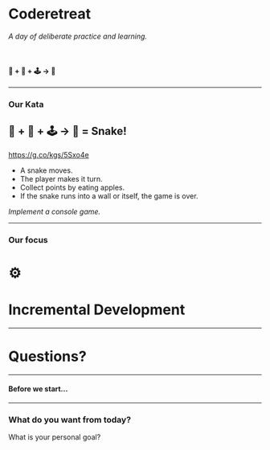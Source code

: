 # Coderetreat

*A day of deliberate practice and learning.*

<br>

#### 🍎 + 🐍 + 🕹️ → 💯

---

### Our Kata
## 🍎 + 🐍 + 🕹️ → 💯 = Snake!

https://g.co/kgs/5Sxo4e

* A snake moves.
* The player makes it turn.
* Collect points by eating apples.
* If the snake runs into a wall or itself, the game is over.

*Implement a console game.*

---

### Our focus
# ⚙️
# Incremental Development

---

# Questions?

---

#### Before we start...

---

### What do you want from today?

What is your personal goal?


